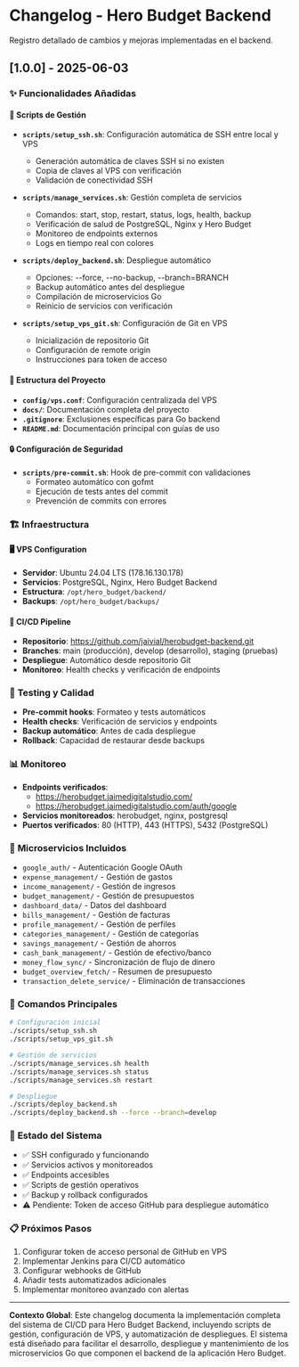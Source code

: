 # Changelog - Hero Budget Backend

Registro detallado de cambios y mejoras implementadas en el backend.

## [1.0.0] - 2025-06-03

### ✨ Funcionalidades Añadidas

#### 🔧 **Scripts de Gestión**
- **`scripts/setup_ssh.sh`**: Configuración automática de SSH entre local y VPS
  - Generación automática de claves SSH si no existen
  - Copia de claves al VPS con verificación
  - Validación de conectividad SSH
  
- **`scripts/manage_services.sh`**: Gestión completa de servicios
  - Comandos: start, stop, restart, status, logs, health, backup
  - Verificación de salud de PostgreSQL, Nginx y Hero Budget
  - Monitoreo de endpoints externos
  - Logs en tiempo real con colores
  
- **`scripts/deploy_backend.sh`**: Despliegue automático
  - Opciones: --force, --no-backup, --branch=BRANCH
  - Backup automático antes del despliegue
  - Compilación de microservicios Go
  - Reinicio de servicios con verificación
  
- **`scripts/setup_vps_git.sh`**: Configuración de Git en VPS
  - Inicialización de repositorio Git
  - Configuración de remote origin
  - Instrucciones para token de acceso

#### 📁 **Estructura del Proyecto**
- **`config/vps.conf`**: Configuración centralizada del VPS
- **`docs/`**: Documentación completa del proyecto
- **`.gitignore`**: Exclusiones específicas para Go backend
- **`README.md`**: Documentación principal con guías de uso

#### 🔒 **Configuración de Seguridad**
- **`scripts/pre-commit.sh`**: Hook de pre-commit con validaciones
  - Formateo automático con gofmt
  - Ejecución de tests antes del commit
  - Prevención de commits con errores

### 🏗️ **Infraestructura**

#### 🖥️ **VPS Configuration**
- **Servidor**: Ubuntu 24.04 LTS (178.16.130.178)
- **Servicios**: PostgreSQL, Nginx, Hero Budget Backend
- **Estructura**: `/opt/hero_budget/backend/`
- **Backups**: `/opt/hero_budget/backups/`

#### 🔄 **CI/CD Pipeline**
- **Repositorio**: https://github.com/jaivial/herobudget-backend.git
- **Branches**: main (producción), develop (desarrollo), staging (pruebas)
- **Despliegue**: Automático desde repositorio Git
- **Monitoreo**: Health checks y verificación de endpoints

### 🧪 **Testing y Calidad**
- **Pre-commit hooks**: Formateo y tests automáticos
- **Health checks**: Verificación de servicios y endpoints
- **Backup automático**: Antes de cada despliegue
- **Rollback**: Capacidad de restaurar desde backups

### 📊 **Monitoreo**
- **Endpoints verificados**:
  - https://herobudget.jaimedigitalstudio.com/
  - https://herobudget.jaimedigitalstudio.com/auth/google
- **Servicios monitoreados**: herobudget, nginx, postgresql
- **Puertos verificados**: 80 (HTTP), 443 (HTTPS), 5432 (PostgreSQL)

### 🔧 **Microservicios Incluidos**
- `google_auth/` - Autenticación Google OAuth
- `expense_management/` - Gestión de gastos
- `income_management/` - Gestión de ingresos
- `budget_management/` - Gestión de presupuestos
- `dashboard_data/` - Datos del dashboard
- `bills_management/` - Gestión de facturas
- `profile_management/` - Gestión de perfiles
- `categories_management/` - Gestión de categorías
- `savings_management/` - Gestión de ahorros
- `cash_bank_management/` - Gestión de efectivo/banco
- `money_flow_sync/` - Sincronización de flujo de dinero
- `budget_overview_fetch/` - Resumen de presupuesto
- `transaction_delete_service/` - Eliminación de transacciones

### 📝 **Comandos Principales**

```bash
# Configuración inicial
./scripts/setup_ssh.sh
./scripts/setup_vps_git.sh

# Gestión de servicios
./scripts/manage_services.sh health
./scripts/manage_services.sh status
./scripts/manage_services.sh restart

# Despliegue
./scripts/deploy_backend.sh
./scripts/deploy_backend.sh --force --branch=develop
```

### 🚀 **Estado del Sistema**
- ✅ SSH configurado y funcionando
- ✅ Servicios activos y monitoreados
- ✅ Endpoints accesibles
- ✅ Scripts de gestión operativos
- ✅ Backup y rollback configurados
- ⚠️ Pendiente: Token de acceso GitHub para despliegue automático

### 📋 **Próximos Pasos**
1. Configurar token de acceso personal de GitHub en VPS
2. Implementar Jenkins para CI/CD automático
3. Configurar webhooks de GitHub
4. Añadir tests automatizados adicionales
5. Implementar monitoreo avanzado con alertas

---

**Contexto Global**: Este changelog documenta la implementación completa del sistema de CI/CD para Hero Budget Backend, incluyendo scripts de gestión, configuración de VPS, y automatización de despliegues. El sistema está diseñado para facilitar el desarrollo, despliegue y mantenimiento de los microservicios Go que componen el backend de la aplicación Hero Budget. 